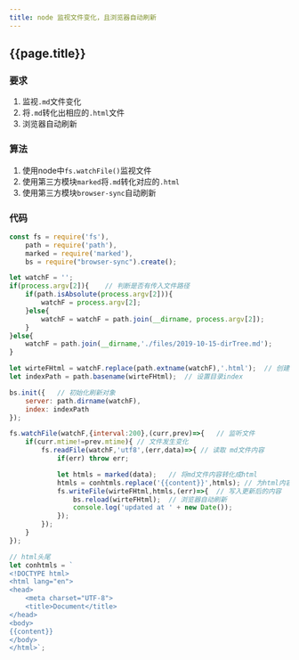 ```yaml
---
title: node 监视文件变化，且浏览器自动刷新
---
```


## {{page.title}}

### 要求

1. 监视```.md```文件变化
2. 将```.md```转化出相应的```.html```文件
3. 浏览器自动刷新

### 算法

1. 使用node中```fs.watchFile()```监视文件
2. 使用第三方模块```marked```将```.md```转化对应的```.html```
3. 使用第三方模块```browser-sync```自动刷新

### 代码

```javascript
const fs = require('fs'),
	path = require('path'),
	marked = require('marked'),
	bs = require("browser-sync").create();

let watchF = '';
if(process.argv[2]){	// 判断是否有传入文件路径
	if(path.isAbsolute(process.argv[2])){
		watchF = process.argv[2];
	}else{
		watchF = watchF = path.join(__dirname, process.argv[2]);
	}
}else{
	watchF = path.join(__dirname,'./files/2019-10-15-dirTree.md');
}

let wirteFHtml = watchF.replace(path.extname(watchF),'.html');	// 创建同名的html文件
let indexPath = path.basename(wirteFHtml);	// 设置目录index

bs.init({	// 初始化刷新对象
	server: path.dirname(watchF),
	index: indexPath
});

fs.watchFile(watchF,{interval:200},(curr,prev)=>{	// 监听文件
	if(curr.mtime!=prev.mtime){	// 文件发生变化
		fs.readFile(watchF,'utf8',(err,data)=>{	// 读取 md文件内容
			if(err) throw err;

			let htmls = marked(data);	// 将md文件内容转化成html
			htmls = conhtmls.replace('{{content}}',htmls); // 为html内容加上头尾
			fs.writeFile(wirteFHtml,htmls,(err)=>{	// 写入更新后的内容
				bs.reload(wirteFHtml);	// 浏览器自动刷新
				console.log('updated at ' + new Date());
			});
		});
	}
});

// html头尾
let conhtmls = `
<!DOCTYPE html>
<html lang="en">
<head>
	<meta charset="UTF-8">
	<title>Document</title>
</head>
<body>
{{content}}
</body>
</html>`;
```
